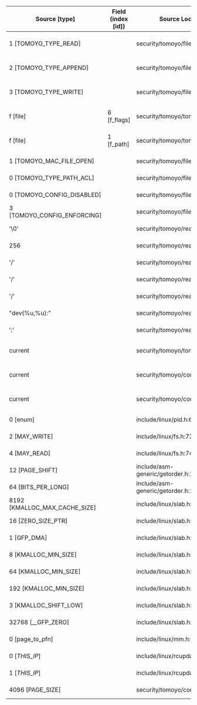 | Source  [type]                | Field (index [id]) | Source Location                   | Label at Source             |
|-------------------------------|--------------------|-----------------------------------|-----------------------------|
| 1 [TOMOYO_TYPE_READ]          |                    | security/tomoyo/file.c:759        | operation, static, mediator |
| 2 [TOMOYO_TYPE_APPEND]        |                    | security/tomoyo/file.c:762        | operation, static, mediator |
| 3 [TOMOYO_TYPE_WRITE]         |                    | security/tomoyo/file.c:762        | operation, static, mediator |
| f [file]                      | 6 [f_flags]        | security/tomoyo/tomoyo.c:329      | operation, dynamic, input   |
| f [file]                      | 1 [f_path]         | security/tomoyo/tomoyo.c:329      | object, dynamic, input      |
| 1 [TOMOYO_MAC_FILE_OPEN]      |                    | security/tomoyo/file.c:751        | all, static, mediator       |
| 0 [TOMOYO_TYPE_PATH_ACL]      |                    | security/tomoyo/file.c:567        | all, static, mediator       |
| 0 [TOMOYO_CONFIG_DISABLED]    |                    | security/tomoyo/file.c:748        | all, static, mediator       |
| 3 [TOMOYO_CONFIG_ENFORCING]   |                    | security/tomoyo/file.c:770        | all, static, mediator       |
| '\0'                          |                    | security/tomoyo/realpath.c:269    | all, static, mediator       |
| 256                           |                    | security/tomoyo/realpath.c:125    | all, static, mediator       |
| '/'                           |                    | security/tomoyo/realpath.c:158    | all, static, mediator       |
| '/'                           |                    | security/tomoyo/realpath.c:127    | all, static, mediator       |
| '/'                           |                    | security/tomoyo/realpath.c:130    | all, static, mediator       |
| "dev(%u,%u):"                 |                    | security/tomoyo/realpath.c:185    | all, static, mediator       |
| ':'                           |                    | security/tomoyo/realpath.c:203    | all, static, mediator       |
| current                       |                    | security/tomoyo/tomoyo.c:333      | subject, dynamic, external  |
| current                       |                    | security/tomoyo/common.h:1139     | subject, dynamic, external  |
| current                       |                    | security/tomoyo/common.h:1124     | subject, dynamic, external  |
| 0 [enum]                      |                    | include/linux/pid.h:6             | all, static, external       |
| 2 [MAY_WRITE]                 |                    | include/linux/fs.h:73             | all, static, external       |
| 4 [MAY_READ]                  |                    | include/linux/fs.h:74             | all, static, external       |
| 12 [PAGE_SHIFT]               |                    | include/asm-generic/getorder.h:18 | all, static, external       |
| 64 [BITS_PER_LONG]            |                    | include/asm-generic/getorder.h:19 | all, static, external       |
| 8192 [KMALLOC_MAX_CACHE_SIZE] |                    | include/linux/slab.h:415          | all, static, external       |
| 16 [ZERO_SIZE_PTR]            |                    | include/linux/slab.h:422          | all, static, external       |
| 1 [GFP_DMA]                   |                    | include/linux/slab.h:418          | all, static, external       |
| 8 [KMALLOC_MIN_SIZE]          |                    | include/linux/slab.h:252          | all, static, external       |
| 64 [KMALLOC_MIN_SIZE]         |                    | include/linux/slab.h:255          | all, static, external       |
| 192 [KMALLOC_MIN_SIZE]        |                    | include/linux/slab.h:257          | all, static, external       |
| 3 [KMALLOC_SHIFT_LOW]         |                    | include/linux/slab.h:253          | all, static, external       |
| 32768 [__GFP_ZERO]            |                    | include/linux/slab.h:578          | all, static, external       |
| 0 [page_to_pfn]               |                    | include/linux/mm.h:951            | all, static, external       |
| 0 [_THIS_IP_]                 |                    | include/linux/rcupdate.h:418      | all, static, external       |
| 1 [_THIS_IP_]                 |                    | include/linux/rcupdate.h:423      | all, static, external       |
| 4096 [PAGE_SIZE]              |                    | security/tomoyo/common.h:1306     | all, static, external       |